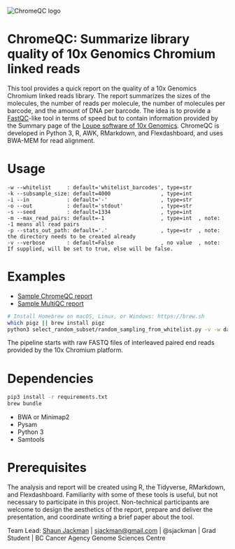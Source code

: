 ![ChromeQC logo](chromeqc-logo.png)

# ChromeQC: Summarize library quality of 10x Genomics Chromium linked reads

This tool provides a quick report on the quality of a 10x Genomics Chromium linked reads library. The report summarizes the sizes of the molecules, the number of reads per molecule, the number of molecules per barcode, and the amount of DNA per barcode. The idea is to provide a [FastQC](https://www.bioinformatics.babraham.ac.uk/projects/fastqc/)-like tool in terms of speed but to contain information provided by the Summary page of the [Loupe software of 10x Genomics](https://support.10xgenomics.com/genome-exome/software/visualization/latest/what-is-loupe). ChromeQC is developed in Python 3, R, AWK, RMarkdown, and Flexdashboard, and uses BWA-MEM for read alignment.

# Usage

```
-w --whitelist     : default='whitelist_barcodes', type=str
-k --subsample_size: default=4000                , type=int
-i --in            : default='-'                 , type=str
-o --out           : default='stdout'            , type=str
-s --seed          : default=1334                , type=int
-m --max_read_pairs: default=-1                  , type=int  , note: -1 means all read pairs
-p --stats_out_path: default='.'                 , type=str  , note: the directory needs to be created already
-v --verbose       : default=False               , no value  , note: If supplied, will be set to true, else will be false.
```

# Examples

+ [Sample ChromeQC report](http://bcgsc.github.io/chromeqc/report)
+ [Sample MultiQC report](https://bcgsc.github.io/chromeqc/multiqc/)

```sh
# Install Homebrew on macOS, Linux, or Windows: https://brew.sh
which pigz || brew install pigz
python3 select_random_subset/random_sampling_from_whitelist.py -v -w data/4M-with-alts-february-2016.txt -i data/read-RA_si-GAGTTAGT_lane-001-chunk-0002.fastq.gz | pigz -p4 >data/subsampled.fq.gz
```

The pipeline starts with raw FASTQ files of interleaved paired end reads provided by the 10x Chromium platform.

# Dependencies

```sh
pip3 install -r requirements.txt
brew bundle
```

+ BWA or Minimap2
+ Pysam
+ Python 3
+ Samtools

# Prerequisites

The analysis and report will be created using R, the Tidyverse, RMarkdown, and Flexdashboard. Familiarity with some of these tools is useful, but not necessary to participate in this project. Non-technical participants are welcome to design the aesthetics of the report, prepare and deliver the presentation, and coordinate writing a brief paper about the tool.

Team Lead: [Shaun Jackman](http://sjackman.ca) | sjackman@gmail.com | @sjackman | Grad Student | BC Cancer Agency Genome Sciences Centre
